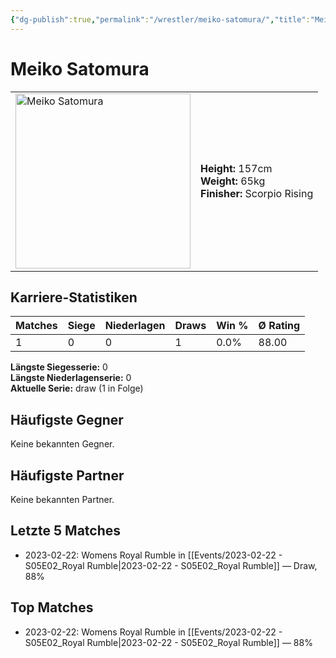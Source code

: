 ```yaml
---
{"dg-publish":true,"permalink":"/wrestler/meiko-satomura/","title":"Meiko Satomura","tags":["wrestler"],"noteIcon":""}
---
```



# Meiko Satomura

<table>
        <tr>
        <td><img src="https://github.com/CptSpaulding1980/choke-slam-wrestling/releases/download/images/Meiko_Satomura.png" width="280" alt="Meiko Satomura"></td>
        <td>
        <b>Height:</b> 157cm<br>
        <b>Weight:</b> 65kg<br>
        <b>Finisher:</b> Scorpio Rising<br>
        </td>
        </tr>
        </table>
        

## Karriere-Statistiken

| Matches | Siege | Niederlagen | Draws | Win % | Ø Rating |
|---------|-------|-------------|-------|-------|-----------|
| 1 | 0 | 0 | 1 | 0.0% | 88.00 |

**Längste Siegesserie:** 0<br>**Längste Niederlagenserie:** 0<br>**Aktuelle Serie:** draw (1 in Folge)


## Häufigste Gegner
Keine bekannten Gegner.

## Häufigste Partner
Keine bekannten Partner.

## Letzte 5 Matches
- 2023-02-22: Womens Royal Rumble in [[Events/2023-02-22 - S05E02_Royal Rumble\|2023-02-22 - S05E02_Royal Rumble]] — Draw, 88%

## Top Matches
- 2023-02-22: Womens Royal Rumble in [[Events/2023-02-22 - S05E02_Royal Rumble\|2023-02-22 - S05E02_Royal Rumble]] — 88%
